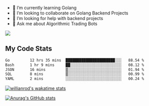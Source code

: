 
- 🌱 I’m currently learning Golang
- 👯 I’m looking to collaborate on Golang Backend Projects
- 🤔 I’m looking for help with backend projects
- 💬 Ask me about Algorithmic Trading Bots

![](https://github-profile-trophy.vercel.app/?username=kevinbarrero)

## My Code Stats

<!--START_SECTION:waka-->

```txt
Go         12 hrs 35 mins  ██████████████████████░░░   88.54 %
Bash       1 hr 9 mins     ██░░░░░░░░░░░░░░░░░░░░░░░   08.12 %
JSON       16 mins         ▒░░░░░░░░░░░░░░░░░░░░░░░░   01.94 %
SQL        8 mins          ▒░░░░░░░░░░░░░░░░░░░░░░░░   00.99 %
YAML       2 mins          ░░░░░░░░░░░░░░░░░░░░░░░░░   00.24 %
```

<!--END_SECTION:waka-->

[![willianrod's wakatime stats](https://github-readme-stats.vercel.app/api/wakatime?username=holdandup&layout=compact&theme=react&custom_title=Wakatime%20All%20Time%20Stats&langs_count=8)](https://github.com/anuraghazra/github-readme-stats)

[![Anurag's GitHub stats](https://github-readme-stats.vercel.app/api?username=Kevinbarrero)](https://github.com/anuraghazra/github-readme-stats)




